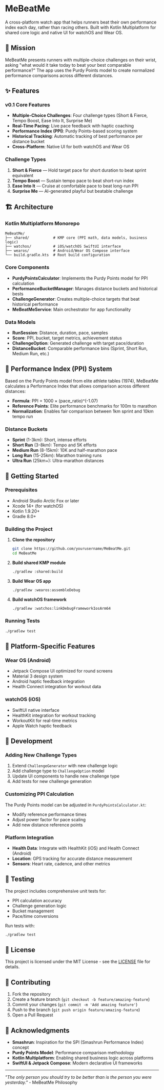 # MeBeatMe

A cross-platform watch app that helps runners beat their own performance index each day, rather than racing others. Built with Kotlin Multiplatform for shared core logic and native UI for watchOS and Wear OS.

## 🎯 Mission

MeBeatMe presents runners with multiple-choice challenges on their wrist, asking "what would it take today to beat your best comparable performance?" The app uses the Purdy Points model to create normalized performance comparisons across different distances.

## ✨ Features

### v0.1 Core Features
- **Multiple-Choice Challenges**: Four challenge types (Short & Fierce, Tempo Boost, Ease Into It, Surprise Me)
- **Real-Time Pacing**: Live pace feedback with haptic coaching
- **Performance Index (PPI)**: Purdy Points-based scoring system
- **Historical Tracking**: Automatic tracking of best performance per distance bucket
- **Cross-Platform**: Native UI for both watchOS and Wear OS

### Challenge Types
1. **Short & Fierce** — Hold target pace for short duration to beat sprint equivalent
2. **Tempo Boost** — Sustain tempo pace to beat short-run index  
3. **Ease Into It** — Cruise at comfortable pace to beat long-run PPI
4. **Surprise Me** — AI-generated playful but beatable challenge

## 🏗️ Architecture

### Kotlin Multiplatform Monorepo
```
MeBeatMe/
├── shared/           # KMP core (PPI math, data models, business logic)
├── watchos/          # iOS/watchOS SwiftUI interface
├── wearos/           # Android/Wear OS Compose interface
└── build.gradle.kts  # Root build configuration
```

### Core Components
- **PurdyPointsCalculator**: Implements the Purdy Points model for PPI calculation
- **PerformanceBucketManager**: Manages distance buckets and historical bests
- **ChallengeGenerator**: Creates multiple-choice targets that beat historical performance
- **MeBeatMeService**: Main orchestrator for app functionality

### Data Models
- **RunSession**: Distance, duration, pace, samples
- **Score**: PPI, bucket, target metrics, achievement status
- **ChallengeOption**: Generated challenge with target pace/duration
- **DistanceBucket**: Comparable performance bins (Sprint, Short Run, Medium Run, etc.)

## 🧮 Performance Index (PPI) System

Based on the Purdy Points model from elite athlete tables (1974), MeBeatMe calculates a Performance Index that allows comparison across different distances:

- **Formula**: PPI = 1000 × (pace_ratio)^(-1.07)
- **Reference Points**: Elite performance benchmarks for 100m to marathon
- **Normalization**: Enables fair comparison between 1km sprint and 10km tempo run

### Distance Buckets
- **Sprint** (1-3km): Short, intense efforts
- **Short Run** (3-8km): Tempo and 5K efforts  
- **Medium Run** (8-15km): 10K and half-marathon pace
- **Long Run** (15-25km): Marathon training runs
- **Ultra Run** (25km+): Ultra-marathon distances

## 🚀 Getting Started

### Prerequisites
- Android Studio Arctic Fox or later
- Xcode 14+ (for watchOS)
- Kotlin 1.9.20+
- Gradle 8.0+

### Building the Project

1. **Clone the repository**
   ```bash
   git clone https://github.com/yourusername/MeBeatMe.git
   cd MeBeatMe
   ```

2. **Build shared KMP module**
   ```bash
   ./gradlew :shared:build
   ```

3. **Build Wear OS app**
   ```bash
   ./gradlew :wearos:assembleDebug
   ```

4. **Build watchOS framework**
   ```bash
   ./gradlew :watchos:linkDebugFrameworkIosArm64
   ```

### Running Tests
```bash
./gradlew test
```

## 📱 Platform-Specific Features

### Wear OS (Android)
- Jetpack Compose UI optimized for round screens
- Material 3 design system
- Android haptic feedback integration
- Health Connect integration for workout data

### watchOS (iOS)
- SwiftUI native interface
- HealthKit integration for workout tracking
- WorkoutKit for real-time metrics
- Apple Watch haptic feedback

## 🔧 Development

### Adding New Challenge Types
1. Extend `ChallengeGenerator` with new challenge logic
2. Add challenge type to `ChallengeOption` model
3. Update UI components to handle new challenge type
4. Add tests for new challenge generation

### Customizing PPI Calculation
The Purdy Points model can be adjusted in `PurdyPointsCalculator.kt`:
- Modify reference performance times
- Adjust power factor for pace scaling
- Add new distance reference points

### Platform Integration
- **Health Data**: Integrate with HealthKit (iOS) and Health Connect (Android)
- **Location**: GPS tracking for accurate distance measurement
- **Sensors**: Heart rate, cadence, and other metrics

## 🧪 Testing

The project includes comprehensive unit tests for:
- PPI calculation accuracy
- Challenge generation logic
- Bucket management
- Pace/time conversions

Run tests with:
```bash
./gradlew test
```

## 📄 License

This project is licensed under the MIT License - see the [LICENSE](LICENSE) file for details.

## 🤝 Contributing

1. Fork the repository
2. Create a feature branch (`git checkout -b feature/amazing-feature`)
3. Commit your changes (`git commit -m 'Add amazing feature'`)
4. Push to the branch (`git push origin feature/amazing-feature`)
5. Open a Pull Request

## 🙏 Acknowledgments

- **Smashrun**: Inspiration for the SPI (Smashrun Performance Index) concept
- **Purdy Points Model**: Performance comparison methodology
- **Kotlin Multiplatform**: Enabling shared business logic across platforms
- **SwiftUI & Jetpack Compose**: Modern declarative UI frameworks

---

*"The only person you should try to be better than is the person you were yesterday."* - MeBeatMe Philosophy 

